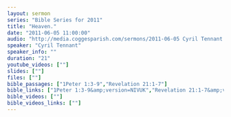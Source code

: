 ```yaml
---
layout: sermon
series: "Bible Series for 2011"
title: "Heaven."
date: "2011-06-05 11:00:00"
audio: "http://media.coggesparish.com/sermons/2011-06-05 Cyril Tennant.mp3"
speaker: "Cyril Tennant"
speaker_info: ""
duration: "21"
youtube_videos: [""]
slides: [""]
files: [""]
bible_passages: ["1Peter 1:3-9","Revelation 21:1-7"]
bible_links: ["1Peter 1:3-9&amp;version=NIVUK","Revelation 21:1-7&amp;version=NIVUK"]
bible_videos: [""]
bible_videos_links: [""]
---
```

